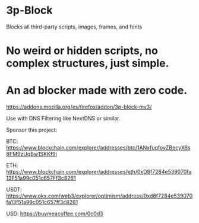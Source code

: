 # 3p-Block
Blocks all third-party scripts, images, frames, and fonts

# No weird or hidden scripts, no complex structures, just simple.
# An ad blocker made with zero code.
https://addons.mozilla.org/es/firefox/addon/3p-block-mv3/


Use with DNS Filtering like NextDNS or similar.



Sponsor this project:

BTC: https://www.blockchain.com/explorer/addresses/btc/1ANxfuqfovZBecyX6s8FM9zUqBw1SKKf9i

ETH: https://www.blockchain.com/explorer/addresses/eth/0xD8f7284e539070fa13F51a99c051c657Ff3c8261

USDT: https://www.okx.com/web3/explorer/optimism/address/0xd8f7284e539070fa13f51a99c051c657ff3c8261

USD: https://buymeacoffee.com/0c0d3

